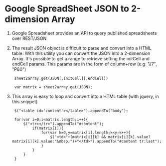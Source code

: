 Google SpreadSheet JSON to 2-dimension Array
====================================================


1. Google Spreadsheet provides an API to query published spreadsheets over REST/JSON

2. The result JSON object is difficult to parse and convert into a HTML table. With this utility you can convert the JSON into a 2-dimension Array. It's possible to get a range to retrieve setting the initCell and endCell params. This params are in the form of column+row (e.g. "J7", "P80")
	
		sheet2array.get(JSON[,initCell][,endCell])

		var matrix = sheet2array.get(JSON);

3. This array is easy to loop and convert into a HTML table (with jquery, in this snippet)

		$("<table id='content'></table>").appendTo("body"); 

		for(var i=0;i<matrix.length;i++){
			$("<tr></tr>").appendTo("#content");
				if(matrix[i]){
					for(var k=0,y=matrix[i].length;k<y;k++){
						$("<td>"+(matrix[i][k] && matrix[i][k].value?matrix[i][k].value:"&nbsp;")+"</td>").appendTo("#content tr:last");
					}
				}
			}
		}  	